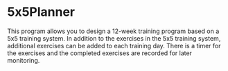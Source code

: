 # 5x5Planner
This program allows you to design a 12-week training program based on a 5x5 training system. 
In addition to the exercises in the 5x5 training system, additional exercises can be added to each training day. 
There is a timer for the exercises and the completed exercises are recorded for later monitoring.
